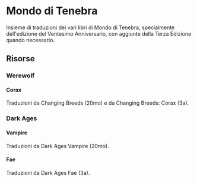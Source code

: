 # Mondo di Tenebra
 
Insieme di traduzioni dei vari libri di Mondo di Tenebra, specialmente dell'edizione del Ventesimo Anniversario, con aggiunte della Terza Edizione quando necessario.

## Risorse
### Werewolf
#### Corax
Traduzioni da Changing Breeds (20mo) e da Changing Breeds: Corax (3a).
### Dark Ages
#### Vampire
Traduzioni da Dark Ages Vampire (20mo).
#### Fae
Traduzioni da Dark Ages Fae (3a).
